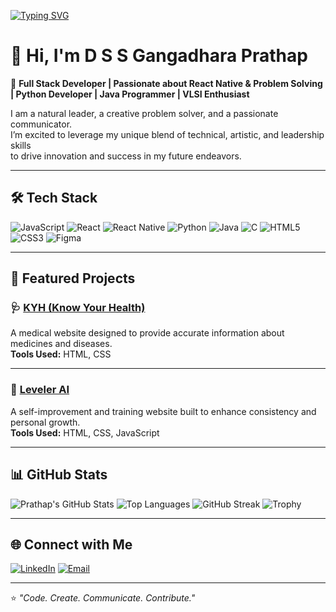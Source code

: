 <!-- Typing Animation -->
[![Typing SVG](https://readme-typing-svg.herokuapp.com?font=Fira+Code&size=24&duration=3000&pause=1000&color=00F7FF&center=true&vCenter=true&width=1000&lines=Full+Stack+Developer;React+Native+Developer;Python+Programmer;Java+Programmer;VLSI+Enthusiast;Creative+Problem+Solver)](https://git.io/typing-svg)

# 👋 Hi, I'm D S S Gangadhara Prathap

🚀 **Full Stack Developer | Passionate about React Native & Problem Solving | Python Developer | Java Programmer | VLSI Enthusiast**

I am a natural leader, a creative problem solver, and a passionate communicator.  
I’m excited to leverage my unique blend of technical, artistic, and leadership skills  
to drive innovation and success in my future endeavors.

---

## 🛠️ Tech Stack

![JavaScript](https://img.shields.io/badge/JavaScript-F7DF1E?style=for-the-badge&logo=javascript&logoColor=black)
![React](https://img.shields.io/badge/React-20232A?style=for-the-badge&logo=react&logoColor=61DAFB)
![React Native](https://img.shields.io/badge/React_Native-20232A?style=for-the-badge&logo=react&logoColor=61DAFB)
![Python](https://img.shields.io/badge/Python-3776AB?style=for-the-badge&logo=python&logoColor=white)
![Java](https://img.shields.io/badge/Java-ED8B00?style=for-the-badge&logo=openjdk&logoColor=white)
![C](https://img.shields.io/badge/C-00599C?style=for-the-badge&logo=c&logoColor=white)
![HTML5](https://img.shields.io/badge/HTML5-E34F26?style=for-the-badge&logo=html5&logoColor=white)
![CSS3](https://img.shields.io/badge/CSS3-1572B6?style=for-the-badge&logo=css3&logoColor=white)
![Figma](https://img.shields.io/badge/Figma-F24E1E?style=for-the-badge&logo=figma&logoColor=white)

---

## 📌 Featured Projects

### 🩺 [KYH (Know Your Health)](https://gangadharprathap.github.io/KYH/)
A medical website designed to provide accurate information about medicines and diseases.  
**Tools Used:** HTML, CSS  

---

### 🧠 [Leveler AI](https://gangadharprathap.github.io/LEVELER--AI/)
A self-improvement and training website built to enhance consistency and personal growth.  
**Tools Used:** HTML, CSS, JavaScript  

---

## 📊 GitHub Stats

![Prathap's GitHub Stats](https://github-readme-stats.vercel.app/api?username=GangadharPrathap&show_icons=true&theme=tokyonight)
![Top Languages](https://github-readme-stats.vercel.app/api/top-langs/?username=GangadharPrathap&layout=compact&theme=tokyonight)
![GitHub Streak](https://streak-stats.demolab.com?user=GangadharPrathap&theme=tokyonight&hide_border=false)
![Trophy](https://github-profile-trophy.vercel.app/?username=GangadharPrathap&theme=tokyonight&no-frame=true&no-bg=true&margin-w=15)

---

## 🌐 Connect with Me

[![LinkedIn](https://img.shields.io/badge/LinkedIn-0077B5?style=for-the-badge&logo=linkedin&logoColor=white)](https://www.linkedin.com/in/d-s-s-gangadhara-prathap-a6a556349/)
[![Email](https://img.shields.io/badge/Email-D14836?style=for-the-badge&logo=gmail&logoColor=white)](mailto:Gangadharprathap0606@gmail.com)

---

⭐️ *"Code. Create. Communicate. Contribute."*  

